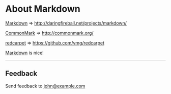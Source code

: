 # About Markdown

[Markdown](http://daringfireball.net/projects/markdown/) => http://daringfireball.net/projects/markdown/

[CommonMark](http://commonmark.org/) => http://commonmark.org/

[redcarpet](https://github.com/vmg/redcarpet) => https://github.com/vmg/redcarpet

[Markdown](http://daringfireball.net/projects/markdown/) is nice!

---

## Feedback

Send feedback to john@example.com

